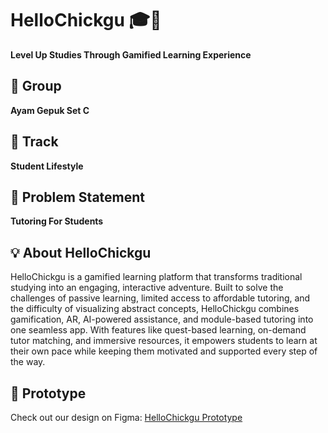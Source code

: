 # HelloChickgu 🎓🐣  
**Level Up Studies Through Gamified Learning Experience**  

## 👥 Group  
**Ayam Gepuk Set C**  

## 📌 Track  
**Student Lifestyle**  

## 📝 Problem Statement  
**Tutoring For Students** 

## 💡 About HelloChickgu  
HelloChickgu is a gamified learning platform that transforms traditional studying into an engaging, interactive adventure. Built to solve the challenges of passive learning, limited access to affordable tutoring, and the difficulty of visualizing abstract concepts, HelloChickgu combines gamification, AR, AI-powered assistance, and module-based tutoring into one seamless app. With features like quest-based learning, on-demand tutor matching, and immersive resources, it empowers students to learn at their own pace while keeping them motivated and supported every step of the way.

## 🎨 Prototype  
Check out our design on Figma: [HelloChickgu Prototype](https://www.figma.com/design/1ja1O0a0ycRfMarT0NJQ3G/Chickgu?node-id=0-1&t=JdJIzwpWw8kPrxlk-1)  
